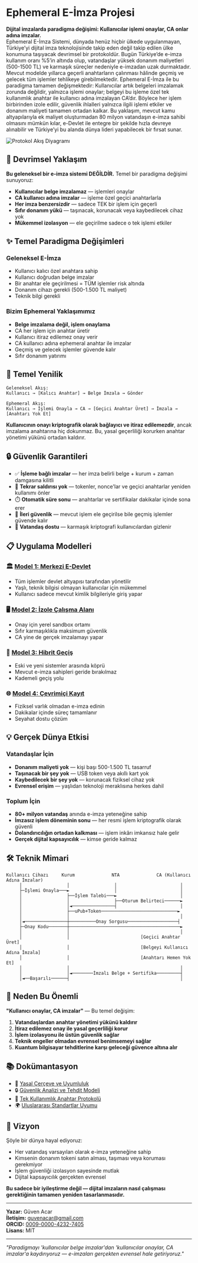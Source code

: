 # Ephemeral E-İmza Projesi


**Dijital imzalarda paradigma değişimi: Kullanıcılar işlemi onaylar, CA onlar adına imzalar.**  
Ephemeral E-İmza Sistemi, dünyada henüz hiçbir ülkede uygulanmayan, Türkiye’yi dijital imza teknolojisinde takip eden değil takip edilen ülke konumuna taşıyacak devrimsel bir protokoldür. Bugün Türkiye’de e-imza kullanım oranı %5’in altında olup, vatandaşlar yüksek donanım maliyetleri (500-1500 TL) ve karmaşık süreçler nedeniyle e-imzadan uzak durmaktadır. Mevcut modelde yıllarca geçerli anahtarların çalınması hâlinde geçmiş ve gelecek tüm işlemler tehlikeye girebilmektedir. Ephemeral E-İmza ile bu paradigma tamamen değişmektedir: Kullanıcılar artık belgeleri imzalamak zorunda değildir, yalnızca işlemi onaylar; belgeyi bu işleme özel tek kullanımlık anahtar ile kullanıcı adına imzalayan CA’dır. Böylece her işlem birbirinden izole edilir, güvenlik ihlalleri yalnızca ilgili işlemi etkiler ve donanım maliyeti tamamen ortadan kalkar. Bu yaklaşım, mevcut kamu altyapılarıyla ek maliyet oluşturmadan 80 milyon vatandaşın e-imza sahibi olmasını mümkün kılar, e-Devlet ile entegre bir şekilde hızla devreye alınabilir ve Türkiye’yi bu alanda dünya lideri yapabilecek bir fırsat sunar.  


![Protokol Akış Diyagramı](images/model_1B_diyagram_TR.png)

## 🚀 Devrimsel Yaklaşım

**Bu geleneksel bir e-imza sistemi DEĞİLDİR.** Temel bir paradigma değişimi sunuyoruz:

- **Kullanıcılar belge imzalamaz** — işlemleri onaylar
- **CA kullanıcı adına imzalar** — işleme özel geçici anahtarlarla  
- **Her imza benzersizdir** — sadece TEK bir işlem için geçerli
- **Sıfır donanım yükü** — taşınacak, korunacak veya kaybedilecek cihaz yok
- **Mükemmel izolasyon** — ele geçirilme sadece o tek işlemi etkiler

## ✨ Temel Paradigma Değişimleri

### Geleneksel E-İmza
- Kullanıcı kalıcı özel anahtara sahip
- Kullanıcı doğrudan belge imzalar  
- Bir anahtar ele geçirilmesi = TÜM işlemler risk altında
- Donanım cihazı gerekli (500-1.500 TL maliyet)
- Teknik bilgi gerekli

### Bizim Ephemeral Yaklaşımımız  
- **Belge imzalama değil, işlem onaylama**
- CA her işlem için anahtar üretir
- Kullanıcı itiraz edilemez onay verir
- CA kullanıcı adına ephemeral anahtar ile imzalar
- Geçmiş ve gelecek işlemler güvende kalır
- Sıfır donanım yatırımı

## 🎯 Temel Yenilik

```
Geleneksel Akış:
Kullanıcı → [Kalıcı Anahtar] → Belge İmzala → Gönder

Ephemeral Akış:  
Kullanıcı → İşlemi Onayla → CA → [Geçici Anahtar Üret] → İmzala → [Anahtarı Yok Et]
```

**Kullanıcının onayı kriptografik olarak bağlayıcı ve itiraz edilemezdir**, ancak imzalama anahtarına hiç dokunmaz. Bu, yasal geçerliliği korurken anahtar yönetimi yükünü ortadan kaldırır.

## 🔒 Güvenlik Garantileri

- ✅ **İşleme bağlı imzalar** — her imza belirli belge + kurum + zaman damgasına kilitli
- 🚫 **Tekrar saldırısı yok** — tokenler, nonce'lar ve geçici anahtarlar yeniden kullanımı önler
- ⏱️ **Otomatik süre sonu** — anahtarlar ve sertifikalar dakikalar içinde sona erer
- 🔐 **İleri güvenlik** — mevcut işlem ele geçirilse bile geçmiş işlemler güvende kalır
- 📱 **Vatandaş dostu** — karmaşık kriptografi kullanıcılardan gizlenir

## 📋 Uygulama Modelleri

### 🏛️ [Model 1: Merkezi E-Devlet](docs/centralized-model.md)
- Tüm işlemler devlet altyapısı tarafından yönetilir
- Yaşlı, teknik bilgisi olmayan kullanıcılar için mükemmel
- Kullanıcı sadece mevcut kimlik bilgileriyle giriş yapar

### 🖥️ [Model 2: İzole Çalışma Alanı](docs/isolated-workspace.md)  
- Onay için yerel sandbox ortamı
- Sıfır karmaşıklıkla maksimum güvenlik
- CA yine de gerçek imzalamayı yapar

### 🔄 [Model 3: Hibrit Geçiş](docs/hybrid-model.md)
- Eski ve yeni sistemler arasında köprü
- Mevcut e-imza sahipleri geride bırakılmaz
- Kademeli geçiş yolu

### 🌐 [Model 4: Çevrimiçi Kayıt](docs/online-enrollment.md)
- Fiziksel varlık olmadan e-imza edinin
- Dakikalar içinde süreç tamamlanır
- Seyahat dostu çözüm

## 💡 Gerçek Dünya Etkisi

### Vatandaşlar İçin
- **Donanım maliyeti yok** — kişi başı 500-1.500 TL tasarruf
- **Taşınacak bir şey yok** — USB token veya akıllı kart yok
- **Kaybedilecek bir şey yok** — korunacak fiziksel cihaz yok
- **Evrensel erişim** — yaşlıdan teknoloji meraklısına herkes dahil

### Toplum İçin  
- **80+ milyon vatandaş** anında e-imza yeteneğine sahip
- **İmzasız işlem döneminin sonu** — her resmi işlem kriptografik olarak güvenli
- **Dolandırıcılığın ortadan kalkması** — işlem inkârı imkansız hale gelir
- **Gerçek dijital kapsayıcılık** — kimse geride kalmaz

## 🛠️ Teknik Mimari

```
Kullanıcı Cihazı     Kurum              NTA              CA (Kullanıcı Adına İmzalar)
     │                 │                 │                        │
     ├─İşlemi Onayla───►                 │                        │
     │                 ├──İşlem Talebi───►                        │
     │                 │                 ├──Oturum Belirteci──────►
     │                 │◄────────────────┤                        │
     │                 ├──uPub+Token─────────────────────────────►
     │                 │                                          │
     │◄────────────────┼──────────Onay Sorgusu───────────────────┤
     ├─Onay Kodu───────┼──────────────────────────────────────────►
     │                 │                                          │
     │                 │                           [Geçici Anahtar Üret]
     │                 │                           [Belgeyi Kullanıcı Adına İmzala]
     │                 │                           [Anahtarı Hemen Yok Et]
     │                 │                                          │
     │                 │◄────────İmzalı Belge + Sertifika─────────┤
     │◄──Başarılı──────┤                                          │
```

## 🔑 Neden Bu Önemli

**"Kullanıcı onaylar, CA imzalar"** — Bu temel değişim:

1. **Vatandaşlardan anahtar yönetimi yükünü kaldırır**
2. **İtiraz edilemez onay ile yasal geçerliliği korur**
3. **İşlem izolasyonu ile üstün güvenlik sağlar**  
4. **Teknik engeller olmadan evrensel benimsemeyi sağlar**
5. **Kuantum bilgisayar tehditlerine karşı geleceği güvence altına alır**

## 📚 Dokümantasyon

- 📜 [Yasal Çerçeve ve Uyumluluk](docs/legal-framework.md)
- 🔒 [Güvenlik Analizi ve Tehdit Modeli](docs/security-analysis.md)  
- 🔧 [Tek Kullanımlık Anahtar Protokolü](docs/single-use-key.md)
- 🌍 [Uluslararası Standartlar Uyumu](docs/standards.md)

## 🎯 Vizyon

Şöyle bir dünya hayal ediyoruz:
- Her vatandaş varsayılan olarak e-imza yeteneğine sahip
- Kimsenin donanım tokeni satın alması, taşıması veya koruması gerekmiyor  
- İşlem güvenliği izolasyon sayesinde mutlak
- Dijital kapsayıcılık gerçekten evrensel

**Bu sadece bir iyileştirme değil — dijital imzaların nasıl çalışması gerektiğinin tamamen yeniden tasarlanmasıdır.**

---

**Yazar:** Güven Acar  
**İletişim:** guvenacar@gmail.com  
**ORCID:** [0009-0000-4232-7405](https://orcid.org/0009-0000-4232-7405)  
**Lisans:** MIT

---

*"Paradigmayı 'kullanıcılar belge imzalar'dan 'kullanıcılar onaylar, CA imzalar'a kaydırıyoruz — e-imzaları gerçekten evrensel hale getiriyoruz."*